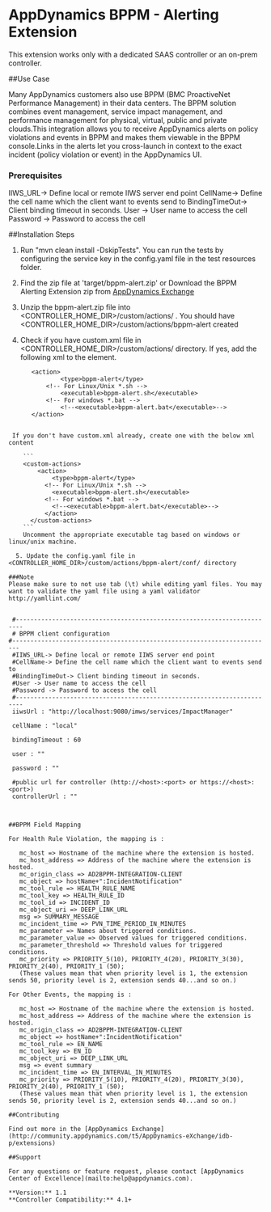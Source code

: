 # AppDynamics BPPM - Alerting Extension

This extension works only with a dedicated SAAS controller or an on-prem controller.

##Use Case

Many AppDynamics customers also use BPPM (BMC ProactiveNet Performance Management) in their data centers. The BPPM solution combines event management, service impact management, and performance management for physical, virtual, public and private clouds.This integration allows you to receive AppDynamics alerts on policy violations and events in BPPM and makes them viewable in the BPPM console.Links in the alerts let you cross-launch in context to the exact incident (policy violation or event) in the AppDynamics UI.

### Prerequisites

IIWS_URL-> Define local or remote IIWS server end point
CellName-> Define the cell name which the client want to events send to
BindingTimeOut-> Client binding timeout in seconds.
User -> User name to access the cell
Password -> Password to access the cell


##Installation Steps

1. Run "mvn clean install -DskipTests". You can run the tests by configuring the service key in the config.yaml file in the test resources folder.

2. Find the zip file at 'target/bppm-alert.zip' or Download the BPPM Alerting Extension zip from [AppDynamics Exchange](http://community.appdynamics.com/t5/AppDynamics-eXchange/idb-p/extensions)

3. Unzip the bppm-alert.zip file into <CONTROLLER_HOME_DIR>/custom/actions/ . You should have  <CONTROLLER_HOME_DIR>/custom/actions/bppm-alert created

4. Check if you have custom.xml file in <CONTROLLER_HOME_DIR>/custom/actions/ directory. If yes, add the following xml to the <custom-actions> element.

   ```
      <action>
    		  <type>bppm-alert</type>
          <!-- For Linux/Unix *.sh -->
     		  <executable>bppm-alert.sh</executable>
          <!-- For windows *.bat -->
     		  <!--<executable>bppm-alert.bat</executable>-->
      </action>
  ```

   If you don't have custom.xml already, create one with the below xml content

      ```
      <custom-actions>
          <action>
      		  <type>bppm-alert</type>
            <!-- For Linux/Unix *.sh -->
       		  <executable>bppm-alert.sh</executable>
            <!-- For windows *.bat -->
       		  <!--<executable>bppm-alert.bat</executable>-->
     	    </action>
        </custom-actions>
      ```
      Uncomment the appropriate executable tag based on windows or linux/unix machine.

    5. Update the config.yaml file in <CONTROLLER_HOME_DIR>/custom/actions/bppm-alert/conf/ directory

###Note
Please make sure to not use tab (\t) while editing yaml files. You may want to validate the yaml file using a yaml validator http://yamllint.com/


 ```
     #------------------------------------------------------------------------
     # BPPM client configuration
    #------------------------------------------------------------------------
     #IIWS_URL-> Define local or remote IIWS server end point
     #CellName-> Define the cell name which the client want to events send to
     #BindingTimeOut-> Client binding timeout in seconds.
     #User -> User name to access the cell
     #Password -> Password to access the cell
     #------------------------------------------------------------------------
     iiwsUrl : "http://localhost:9080/imws/services/ImpactManager"

     cellName : "local"

     bindingTimeout : 60

     user : ""

     password : ""

     #public url for controller (http://<host>:<port> or https://<host>:<port>)
     controllerUrl : ""

 ```


##BPPM Field Mapping

For Health Rule Violation, the mapping is :

    mc_host => Hostname of the machine where the extension is hosted.
    mc_host_address => Address of the machine where the extension is hosted.
    mc_origin_class => AD2BPPM-INTEGRATION-CLIENT
    mc_object => hostName+":IncidentNotification"
    mc_tool_rule => HEALTH_RULE_NAME
    mc_tool_key => HEALTH_RULE_ID
    mc_tool_id => INCIDENT_ID
    mc_object_uri => DEEP_LINK_URL
    msg => SUMMARY_MESSAGE
    mc_incident_time => PVN_TIME_PERIOD_IN_MINUTES
    mc_parameter => Names about triggered conditions.
    mc_parameter_value => Observed values for triggered conditions.
    mc_parameter_threshold => Threshold values for triggered conditions.
    mc_priority => PRIORITY_5(10), PRIORITY_4(20), PRIORITY_3(30), PRIORITY_2(40), PRIORITY_1 (50);
    (These values mean that when priority level is 1, the extension sends 50, priority level is 2, extension sends 40...and so on.)

For Other Events, the mapping is :

    mc_host => Hostname of the machine where the extension is hosted.
    mc_host_address => Address of the machine where the extension is hosted.
    mc_origin_class => AD2BPPM-INTEGRATION-CLIENT
    mc_object => hostName+":IncidentNotification"
    mc_tool_rule => EN_NAME
    mc_tool_key => EN_ID
    mc_object_uri => DEEP_LINK_URL
    msg => event summary
    mc_incident_time => EN_INTERVAL_IN_MINUTES
    mc_priority => PRIORITY_5(10), PRIORITY_4(20), PRIORITY_3(30), PRIORITY_2(40), PRIORITY_1 (50);
    (These values mean that when priority level is 1, the extension sends 50, priority level is 2, extension sends 40...and so on.)

 ##Contributing

 Find out more in the [AppDynamics Exchange](http://community.appdynamics.com/t5/AppDynamics-eXchange/idb-p/extensions)

 ##Support

 For any questions or feature request, please contact [AppDynamics Center of Excellence](mailto:help@appdynamics.com).

 **Version:** 1.1
 **Controller Compatibility:** 4.1+